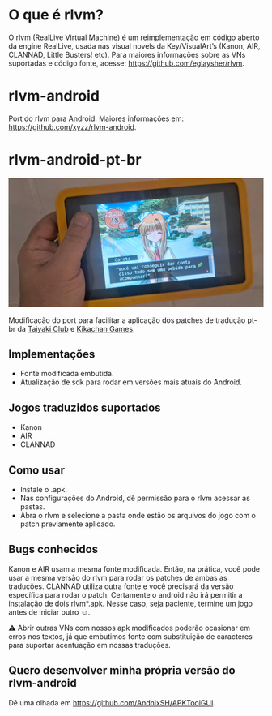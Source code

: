 # O que é rlvm?

O rlvm (RealLive Virtual Machine) é um reimplementação em código aberto da engine RealLive, usada nas visual novels da Key/VisualArt’s (Kanon, AIR, CLANNAD, Little Busters! etc).
Para maiores informações sobre as VNs suportadas e código fonte, acesse: https://github.com/eglaysher/rlvm.

# rlvm-android
Port do rlvm para Android. Maiores informações em: https://github.com/xyzz/rlvm-android.

# rlvm-android-pt-br
![AIR rodando no Android](img/air_tablet.jpg)

Modificação do port para facilitar a aplicação dos patches de tradução pt-br da [Taiyaki Club](https://taiyakiclub.wordpress.com/) e [Kikachan Games](https://kikachangames.github.io/projetos/).

## Implementações
- Fonte modificada embutida.
- Atualização de sdk para rodar em versões mais atuais do Android.

## Jogos traduzidos suportados
- Kanon
- AIR
- CLANNAD

## Como usar
- Instale o .apk.
- Nas configurações do Android, dê permissão para o rlvm acessar as pastas.
- Abra o rlvm e selecione a pasta onde estão os arquivos do jogo com o patch previamente aplicado.

## Bugs conhecidos
Kanon e AIR usam a mesma fonte modificada. Então, na prática, você pode usar a mesma versão do rlvm para rodar os patches de ambas as traduções.
CLANNAD utiliza outra fonte e você precisará da versão específica para rodar o patch. Certamente o android não irá permitir a instalação de dois rlvm*.apk. Nesse caso, seja paciente, termine um jogo antes de iniciar outro :relaxed:.

:warning: Abrir outras VNs com nossos apk modificados poderão ocasionar em erros nos textos, já que embutimos fonte com substituição de caracteres para suportar acentuação em nossas traduções.

## Quero desenvolver minha própria versão do rlvm-android
Dê uma olhada em https://github.com/AndnixSH/APKToolGUI.
